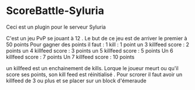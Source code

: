 # ScoreBattle-Syluria
Ceci est un plugin pour le serveur Syluria

C'est un jeu PvP se jouant à 12 . Le but de ce jeu est de arriver le premier à 50 points 
Pour gagner des points il faut :
1 kill : 1 point
un 3 killfeed score : 2 points
un 4 killfeed score : 3 points
un 5 killfeed score : 5 points
Un 6 killfeed score : 7 points
Un 7 killfeed score : 10 points

un killfeed est un enchainement de kills. Lorque le joueur meurt ou qu'il score ses points, son kill feed est réinitialisé . Pour scrorer il faut avoir un killfeed de 3 ou plus et se placer sur un block d'émeraude 
